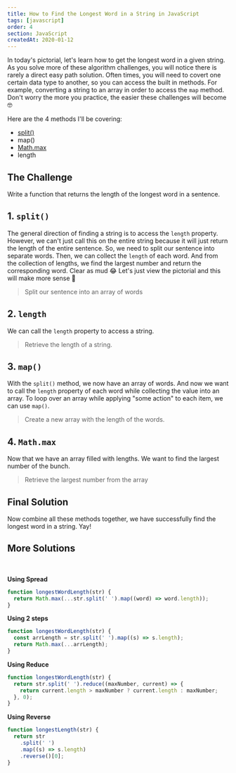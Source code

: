 ```yaml
---
title: How to Find the Longest Word in a String in JavaScript
tags: [javascript]
order: 4
section: JavaScript
createdAt: 2020-01-12
---
```


In today's pictorial, let's learn how to get the longest word in a given string. As you solve more of these algorithm challenges, you will notice there is rarely a direct easy path solution. Often times, you will need to covert one certain data type to another, so you can access the built in methods. For example, converting a string to an array in order to access the `map` method. Don't worry the more you practice, the easier these challenges will become 🤓

Here are the 4 methods I'll be covering:

- [split()](/basics/string-split)
- map()
- [Math.max](/basics/math-max)
- length

<ArticleImage />

## The Challenge

Write a function that returns the length of the longest word in a sentence.

<ArticleImage name="1" />

## 1. `split()`

The general direction of finding a string is to access the `length` property. However, we can't just call this on the entire string because it will just return the length of the entire sentence. So, we need to split our sentence into separate words. Then, we can collect the `length` of each word. And from the collection of lengths, we find the largest number and return the corresponding word. Clear as mud 😂 Let's just view the pictorial and this will make more sense 💪

> Split our sentence into an array of words

<ArticleImage name="2" />

## 2. `length`

We can call the `length` property to access a string.

> Retrieve the length of a string.

<ArticleImage name="3" />

## 3. `map()`

With the `split()` method, we now have an array of words. And now we want to call the `length` property of each word while collecting the value into an array. To loop over an array while applying "some action" to each item, we can use `map()`.

> Create a new array with the length of the words.

<ArticleImage name="4" />

## 4. `Math.max`

Now that we have an array filled with lengths. We want to find the largest number of the bunch.

> Retrieve the largest number from the array

<ArticleImage name="5" />

## Final Solution

Now combine all these methods together, we have successfully find the longest word in a string. Yay!

<ArticleImage name="6" />

## More Solutions

<br>

**Using Spread**

```javascript
function longestWordLength(str) {
  return Math.max(...str.split(' ').map((word) => word.length));
}
```

**Using 2 steps**

```javascript
function longestWordLength(str) {
  const arrLength = str.split(' ').map((s) => s.length);
  return Math.max(...arrLength);
}
```

**Using Reduce**

```javascript
function longestWordLength(str) {
  return str.split(' ').reduce((maxNumber, current) => {
    return current.length > maxNumber ? current.length : maxNumber;
  }, 0);
}
```

**Using Reverse**

```javascript
function longestLength(str) {
  return str
    .split(' ')
    .map((s) => s.length)
    .reverse()[0];
}
```

<ArticleFootnote />
